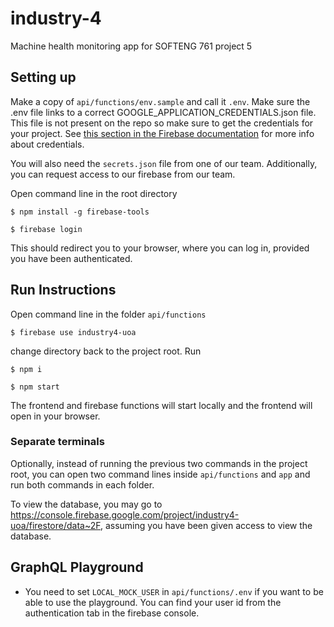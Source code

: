 # industry-4

Machine health monitoring app for SOFTENG 761 project 5

## Setting up

Make a copy of `api/functions/env.sample` and call it `.env`. Make sure the .env file links to a correct GOOGLE_APPLICATION_CREDENTIALS.json file. This file is not present on the repo so make sure to get the credentials for your project. See [this section in the Firebase documentation](https://firebase.google.com/docs/admin/setup#initialize-sdk) for more info about credentials.

You will also need the `secrets.json` file from one of our team. Additionally, you can request access to our firebase from our team.

Open command line in the root directory

`$ npm install -g firebase-tools`

`$ firebase login`

This should redirect you to your browser, where you can log in, provided you have been authenticated.

## Run Instructions

Open command line in the folder `api/functions`

`$ firebase use industry4-uoa`

change directory back to the project root. Run

`$ npm i`

`$ npm start`

The frontend and firebase functions will start locally and the frontend will open in your browser.

### Separate terminals

Optionally, instead of running the previous two commands in the project root, you can open two command lines inside `api/functions` and `app` and run both commands in each folder.

To view the database, you may go to https://console.firebase.google.com/project/industry4-uoa/firestore/data~2F, assuming you have been given access to view the database.

## GraphQL Playground

- You need to set `LOCAL_MOCK_USER` in `api/functions/.env` if you want to be able to use the playground. You can find your user id from the authentication tab in the firebase console.
